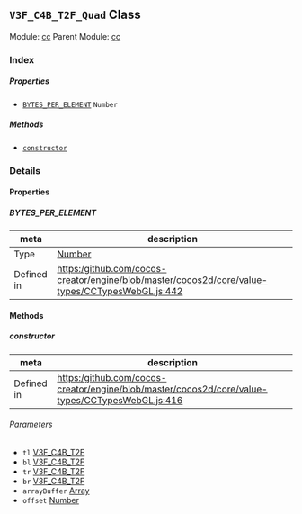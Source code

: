 ## `V3F_C4B_T2F_Quad` Class



Module: [cc](../modules/cc.md)
Parent Module: [cc](../modules/cc.md)





### Index

##### Properties

  - [`BYTES_PER_ELEMENT`](#bytesperelement) `Number` 



##### Methods

  - [`constructor`](#constructor) 



### Details


#### Properties


##### BYTES_PER_ELEMENT

> 

| meta | description |
|------|-------------|
| Type | <a href="https://developer.mozilla.org/en/JavaScript/Reference/Global_Objects/Number" class="crosslink external" target="_blank">Number</a> |
| Defined in | [https:/github.com/cocos-creator/engine/blob/master/cocos2d/core/value-types/CCTypesWebGL.js:442](https:/github.com/cocos-creator/engine/blob/master/cocos2d/core/value-types/CCTypesWebGL.js#L442) |






<!-- Method Block -->
#### Methods


##### constructor



| meta | description |
|------|-------------|
| Defined in | [https:/github.com/cocos-creator/engine/blob/master/cocos2d/core/value-types/CCTypesWebGL.js:416](https:/github.com/cocos-creator/engine/blob/master/cocos2d/core/value-types/CCTypesWebGL.js#L416) |

###### Parameters
- `tl` <a href="../classes/V3F_C4B_T2F.html" class="crosslink">V3F_C4B_T2F</a> 
- `bl` <a href="../classes/V3F_C4B_T2F.html" class="crosslink">V3F_C4B_T2F</a> 
- `tr` <a href="../classes/V3F_C4B_T2F.html" class="crosslink">V3F_C4B_T2F</a> 
- `br` <a href="../classes/V3F_C4B_T2F.html" class="crosslink">V3F_C4B_T2F</a> 
- `arrayBuffer` <a href="https://developer.mozilla.org/en/JavaScript/Reference/Global_Objects/Array" class="crosslink external" target="_blank">Array</a> 
- `offset` <a href="https://developer.mozilla.org/en/JavaScript/Reference/Global_Objects/Number" class="crosslink external" target="_blank">Number</a> 



